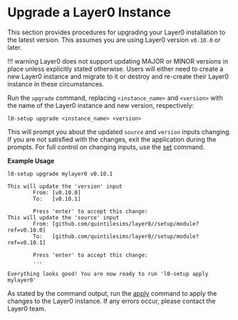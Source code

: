 # Upgrade a Layer0 Instance

This section provides procedures for upgrading your Layer0 installation to the latest version.
This assumes you are using Layer0 version `v0.10.0` or later. 

!!! warning 
    Layer0 does not support updating MAJOR or MINOR versions in place unless explicitly stated otherwise.
    Users will either need to create a new Layer0 instance and migrate to it or destroy and re-create their Layer0 instance in these circumstances.

Run the `upgrade` command, replacing `<instance_name>` and `<version>` with the name of the Layer0 instance and new version, respectively:
```
l0-setup upgrade <instance_name> <version>
```

This will prompt you about the updated `source` and `version` inputs changing. 
If you are not satisfied with the changes, exit the application during the prompts. 
For full control on changing inputs, use the [set](../../reference/setup-cli#set) command. 

**Example Usage**
```
l0-setup upgrade mylayer0 v0.10.1

This will update the 'version' input
        From: [v0.10.0]
        To:   [v0.10.1]

        Press 'enter' to accept this change:
This will update the 'source' input
        From: [github.com/quintilesims/layer0//setup/module?ref=v0.10.0]
        To:   [github.com/quintilesims/layer0//setup/module?ref=v0.10.1]

        Press 'enter' to accept this change:
        ...
        
Everything looks good! You are now ready to run 'l0-setup apply mylayer0'
```

As stated by the command output, run the [apply](../../reference/setup-cli#apply) command to apply the changes to the Layer0 instance.
If any errors occur, please contact the Layer0 team. 
